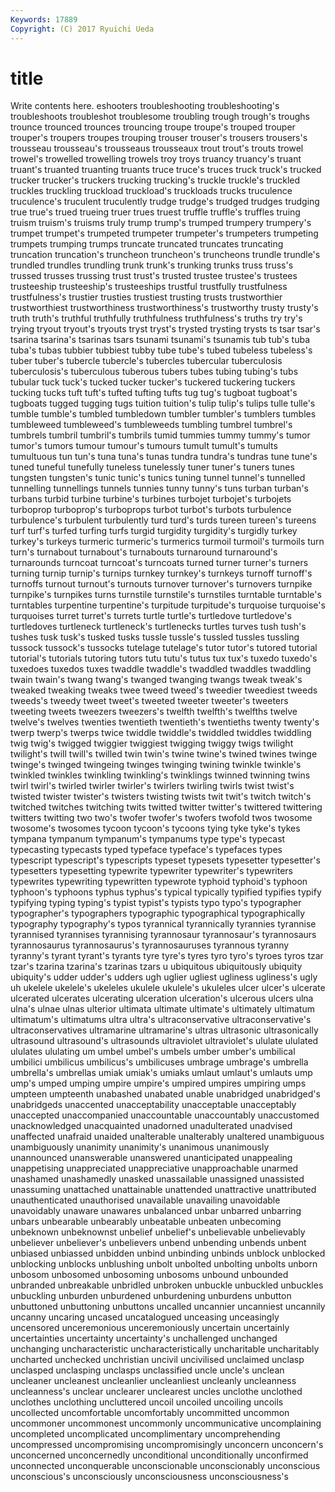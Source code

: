 ```yaml
---
Keywords: 17889 
Copyright: (C) 2017 Ryuichi Ueda
---
```


# title

Write contents here.
eshooters
troubleshooting troubleshooting's troubleshoots troubleshot troublesome troubling trough trough's troughs trounce
trounced trounces trouncing troupe troupe's trouped trouper trouper's troupers troupes
trouping trouser trouser's trousers trousers's trousseau trousseau's trousseaus trousseaux trout
trout's trouts trowel trowel's trowelled trowelling trowels troy troys truancy
truancy's truant truant's truanted truanting truants truce truce's truces truck
truck's trucked trucker trucker's truckers trucking trucking's truckle truckle's truckled
truckles truckling truckload truckload's truckloads trucks truculence truculence's truculent truculently
trudge trudge's trudged trudges trudging true true's trued trueing truer
trues truest truffle truffle's truffles truing truism truism's truisms truly
trump trump's trumped trumpery trumpery's trumpet trumpet's trumpeted trumpeter trumpeter's
trumpeters trumpeting trumpets trumping trumps truncate truncated truncates truncating truncation
truncation's truncheon truncheon's truncheons trundle trundle's trundled trundles trundling trunk
trunk's trunking trunks truss truss's trussed trusses trussing trust trust's
trusted trustee trustee's trustees trusteeship trusteeship's trusteeships trustful trustfully trustfulness
trustfulness's trustier trusties trustiest trusting trusts trustworthier trustworthiest trustworthiness trustworthiness's
trustworthy trusty trusty's truth truth's truthful truthfully truthfulness truthfulness's truths
try try's trying tryout tryout's tryouts tryst tryst's trysted trysting
trysts ts tsar tsar's tsarina tsarina's tsarinas tsars tsunami tsunami's
tsunamis tub tub's tuba tuba's tubas tubbier tubbiest tubby tube
tube's tubed tubeless tubeless's tuber tuber's tubercle tubercle's tubercles tubercular
tuberculosis tuberculosis's tuberculous tuberous tubers tubes tubing tubing's tubs tubular
tuck tuck's tucked tucker tucker's tuckered tuckering tuckers tucking tucks
tuft tuft's tufted tufting tufts tug tug's tugboat tugboat's tugboats
tugged tugging tugs tuition tuition's tulip tulip's tulips tulle tulle's
tumble tumble's tumbled tumbledown tumbler tumbler's tumblers tumbles tumbleweed tumbleweed's
tumbleweeds tumbling tumbrel tumbrel's tumbrels tumbril tumbril's tumbrils tumid tummies
tummy tummy's tumor tumor's tumors tumour tumour's tumours tumult tumult's
tumults tumultuous tun tun's tuna tuna's tunas tundra tundra's tundras
tune tune's tuned tuneful tunefully tuneless tunelessly tuner tuner's tuners
tunes tungsten tungsten's tunic tunic's tunics tuning tunnel tunnel's tunnelled
tunnelling tunnellings tunnels tunnies tunny tunny's tuns turban turban's turbans
turbid turbine turbine's turbines turbojet turbojet's turbojets turboprop turboprop's turboprops
turbot turbot's turbots turbulence turbulence's turbulent turbulently turd turd's turds
tureen tureen's tureens turf turf's turfed turfing turfs turgid turgidity
turgidity's turgidly turkey turkey's turkeys turmeric turmeric's turmerics turmoil turmoil's
turmoils turn turn's turnabout turnabout's turnabouts turnaround turnaround's turnarounds turncoat
turncoat's turncoats turned turner turner's turners turning turnip turnip's turnips
turnkey turnkey's turnkeys turnoff turnoff's turnoffs turnout turnout's turnouts turnover
turnover's turnovers turnpike turnpike's turnpikes turns turnstile turnstile's turnstiles turntable
turntable's turntables turpentine turpentine's turpitude turpitude's turquoise turquoise's turquoises turret
turret's turrets turtle turtle's turtledove turtledove's turtledoves turtleneck turtleneck's turtlenecks
turtles turves tush tush's tushes tusk tusk's tusked tusks tussle
tussle's tussled tussles tussling tussock tussock's tussocks tutelage tutelage's tutor
tutor's tutored tutorial tutorial's tutorials tutoring tutors tutu tutu's tutus
tux tux's tuxedo tuxedo's tuxedoes tuxedos tuxes twaddle twaddle's twaddled
twaddles twaddling twain twain's twang twang's twanged twanging twangs tweak
tweak's tweaked tweaking tweaks twee tweed tweed's tweedier tweediest tweeds
tweeds's tweedy tweet tweet's tweeted tweeter tweeter's tweeters tweeting tweets
tweezers tweezers's twelfth twelfth's twelfths twelve twelve's twelves twenties twentieth
twentieth's twentieths twenty twenty's twerp twerp's twerps twice twiddle twiddle's
twiddled twiddles twiddling twig twig's twigged twiggier twiggiest twigging twiggy
twigs twilight twilight's twill twill's twilled twin twin's twine twine's
twined twines twinge twinge's twinged twingeing twinges twinging twining twinkle
twinkle's twinkled twinkles twinkling twinkling's twinklings twinned twinning twins twirl
twirl's twirled twirler twirler's twirlers twirling twirls twist twist's twisted
twister twister's twisters twisting twists twit twit's twitch twitch's twitched
twitches twitching twits twitted twitter twitter's twittered twittering twitters twitting
two two's twofer twofer's twofers twofold twos twosome twosome's twosomes
tycoon tycoon's tycoons tying tyke tyke's tykes tympana tympanum tympanum's
tympanums type type's typecast typecasting typecasts typed typeface typeface's typefaces
types typescript typescript's typescripts typeset typesets typesetter typesetter's typesetters typesetting
typewrite typewriter typewriter's typewriters typewrites typewriting typewritten typewrote typhoid typhoid's
typhoon typhoon's typhoons typhus typhus's typical typically typified typifies typify
typifying typing typing's typist typist's typists typo typo's typographer typographer's
typographers typographic typographical typographically typography typography's typos tyrannical tyrannically tyrannies
tyrannise tyrannised tyrannises tyrannising tyrannosaur tyrannosaur's tyrannosaurs tyrannosaurus tyrannosaurus's tyrannosauruses
tyrannous tyranny tyranny's tyrant tyrant's tyrants tyre tyre's tyres tyro
tyro's tyroes tyros tzar tzar's tzarina tzarina's tzarinas tzars u
ubiquitous ubiquitously ubiquity ubiquity's udder udder's udders ugh uglier ugliest
ugliness ugliness's ugly uh ukelele ukelele's ukeleles ukulele ukulele's ukuleles
ulcer ulcer's ulcerate ulcerated ulcerates ulcerating ulceration ulceration's ulcerous ulcers
ulna ulna's ulnae ulnas ulterior ultimata ultimate ultimate's ultimately ultimatum
ultimatum's ultimatums ultra ultra's ultraconservative ultraconservative's ultraconservatives ultramarine ultramarine's ultras
ultrasonic ultrasonically ultrasound ultrasound's ultrasounds ultraviolet ultraviolet's ululate ululated ululates
ululating um umbel umbel's umbels umber umber's umbilical umbilici umbilicus
umbilicus's umbilicuses umbrage umbrage's umbrella umbrella's umbrellas umiak umiak's umiaks
umlaut umlaut's umlauts ump ump's umped umping umpire umpire's umpired
umpires umpiring umps umpteen umpteenth unabashed unabated unable unabridged unabridged's
unabridgeds unaccented unacceptability unacceptable unacceptably unaccepted unaccompanied unaccountable unaccountably unaccustomed
unacknowledged unacquainted unadorned unadulterated unadvised unaffected unafraid unaided unalterable unalterably
unaltered unambiguous unambiguously unanimity unanimity's unanimous unanimously unannounced unanswerable unanswered
unanticipated unappealing unappetising unappreciated unappreciative unapproachable unarmed unashamed unashamedly unasked
unassailable unassigned unassisted unassuming unattached unattainable unattended unattractive unattributed unauthenticated
unauthorised unavailable unavailing unavoidable unavoidably unaware unawares unbalanced unbar unbarred
unbarring unbars unbearable unbearably unbeatable unbeaten unbecoming unbeknown unbeknownst unbelief
unbelief's unbelievable unbelievably unbeliever unbeliever's unbelievers unbend unbending unbends unbent
unbiased unbiassed unbidden unbind unbinding unbinds unblock unblocked unblocking unblocks
unblushing unbolt unbolted unbolting unbolts unborn unbosom unbosomed unbosoming unbosoms
unbound unbounded unbranded unbreakable unbridled unbroken unbuckle unbuckled unbuckles unbuckling
unburden unburdened unburdening unburdens unbutton unbuttoned unbuttoning unbuttons uncalled uncannier
uncanniest uncannily uncanny uncaring uncased uncatalogued unceasing unceasingly uncensored unceremonious
unceremoniously uncertain uncertainly uncertainties uncertainty uncertainty's unchallenged unchanged unchanging uncharacteristic
uncharacteristically uncharitable uncharitably uncharted unchecked unchristian uncivil uncivilised unclaimed unclasp
unclasped unclasping unclasps unclassified uncle uncle's unclean uncleaner uncleanest uncleanlier
uncleanliest uncleanly uncleanness uncleanness's unclear unclearer unclearest uncles unclothe unclothed
unclothes unclothing uncluttered uncoil uncoiled uncoiling uncoils uncollected uncomfortable uncomfortably
uncommitted uncommon uncommoner uncommonest uncommonly uncommunicative uncomplaining uncompleted uncomplicated uncomplimentary
uncomprehending uncompressed uncompromising uncompromisingly unconcern unconcern's unconcerned unconcernedly unconditional unconditionally
unconfirmed unconnected unconquerable unconscionable unconscionably unconscious unconscious's unconsciously unconsciousness unconsciousness's
